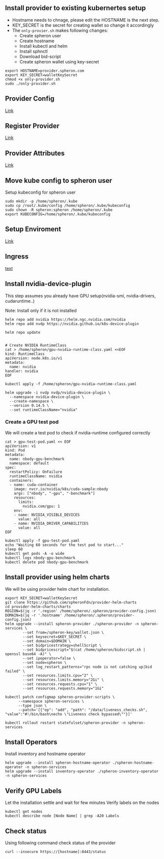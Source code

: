 ## Install provider to existing kubernertes setup


- Hostname needs to chnage, please edit the HOSTNAME is the next step.
- KEY_SECRET is the secret for creating wallet so change it accordingly
- The `only-provier.sh` makes following changes:
    - Create spheron user
    - Create hostname
    - Install kubectl and helm
    - Install sphnctl
    - Download bid-script
    - Create spheron wallet using key-secret


```shell
export HOSTNAME=provider.spheron.com
export KEY_SECRET=walletKeySecret
chmod +x only-provider.sh
sudo ./only-provider.sh
```

## Provider Config

[Link](https://docs.spheron.network/providers/setup-provider#create-provider-configuration)

## Register Provider

[Link](https://docs.spheron.network/providers/setup-provider#registering-a-provider)

## Provider Attributes

 [Link](https://docs.spheron.network/providers/setup-provider#set-provider-attributes)

## Move kube config to spheron user

Setup kubeconfig for spheron user

```
sudo mkdir -p /home/spheron/.kube 
sudo cp /root/.kube/config /home/spheron/.kube/kubeconfig
sudo chown -R spheron:spheron /home/spheron/.kube
export KUBECONFIG=/home/spheron/.kube/kubeconfig 
``` 

## Setup Enviroment

[Link](https://docs.spheron.network/providers/setup-provider#set-provider-attributes)

## Ingress

[text](https://docs.spheron.network/providers/setup-provider#set-provider-attributes)

## Install nvidia-device-plugin 

This step assumes you already have GPU setup(nvidia-smi, nvidia-drivers, cudaruntime..)

Note: Install only if it is not installed

```shell
helm repo add nvidia https://helm.ngc.nvidia.com/nvidia
helm repo add nvdp https://nvidia.github.io/k8s-device-plugin

helm repo update


# Create NVIDIA RuntimeClass
cat > /home/spheron/gpu-nvidia-runtime-class.yaml <<EOF
kind: RuntimeClass
apiVersion: node.k8s.io/v1
metadata:
  name: nvidia
handler: nvidia
EOF

kubectl apply -f /home/spheron/gpu-nvidia-runtime-class.yaml

helm upgrade -i nvdp nvdp/nvidia-device-plugin \
  --namespace nvidia-device-plugin \
  --create-namespace \
  --version 0.14.5 \
  --set runtimeClassName="nvidia"
```

### Create a GPU test pod 

We will create a test pod to check if nvidia-runtime configured correctly

```shell
cat > gpu-test-pod.yaml << EOF
apiVersion: v1
kind: Pod
metadata:
  name: nbody-gpu-benchmark
  namespace: default
spec:
  restartPolicy: OnFailure
  runtimeClassName: nvidia
  containers:
  - name: cuda-container
    image: nvcr.io/nvidia/k8s/cuda-sample:nbody
    args: ["nbody", "-gpu", "-benchmark"]
    resources:
      limits:
        nvidia.com/gpu: 1
    env:
    - name: NVIDIA_VISIBLE_DEVICES
      value: all
    - name: NVIDIA_DRIVER_CAPABILITIES
      value: all
EOF
```

```shell
kubectl apply -f gpu-test-pod.yaml
echo "Waiting 60 seconds for the test pod to start..."
sleep 60
kubectl get pods -A -o wide
kubectl logs nbody-gpu-benchmark
kubectl delete pod nbody-gpu-benchmark
```

## Install provider using helm charts

We will be using provider helm chart for installation.

```shell
export KEY_SECRET=walletKeySecret
git clone https://github.com/spheronFdn/provider-helm-charts
cd provider-helm-charts/charts
REGION=$(jq -r '.region' /home/spheron/.spheron/provider-config.json)
DOMAIN=$(jq -r '.hostname' /home/spheron/.spheron/provider-config.json)
helm upgrade --install spheron-provider ./spheron-provider -n spheron-services \
        --set from=/spheron-key/wallet.json \
        --set keysecret=$KEY_SECRET \
        --set domain=$DOMAIN \
        --set bidpricestrategy=shellScript \
        --set bidpricescript="$(cat /home/spheron/bidscript.sh | openssl base64 -A)" \
        --set ipoperator=false \
        --set node=spheron \
        --set log_restart_patterns="rpc node is not catching up|bid failed" \
        --set resources.limits.cpu="2" \
        --set resources.limits.memory="2Gi" \
        --set resources.requests.cpu="1" \
        --set resources.requests.memory="1Gi"
        
kubectl patch configmap spheron-provider-scripts \
      --namespace spheron-services \
      --type json \
      --patch='[{"op": "add", "path": "/data/liveness_checks.sh", "value":"#!/bin/bash\necho \"Liveness check bypassed\""}]'

kubectl rollout restart statefulset/spheron-provider -n spheron-services        
```

## Install Operators

Install inventory and hostname operator

```shell
helm upgrade --install spheron-hostname-operator ./spheron-hostname-operator -n spheron-services
helm upgrade --install inventory-operator ./spheron-inventory-operator -n spheron-services
```

## Verify GPU Labels

Let the installation settle and wait for few minutes
Verify labels on the nodes

```shell
kubectl get nodes
kubectl describe node [Node Name] | grep -A20 Labels
```


## Check status

Using following command check status of the provider

```shell
curl --insecure https://[hostname]:8443/status
```


